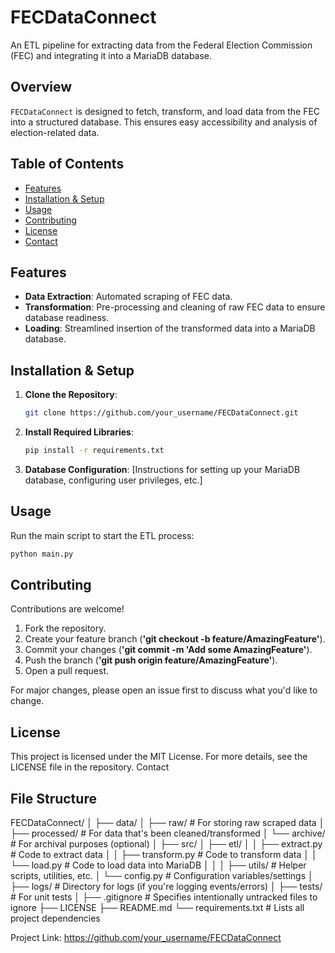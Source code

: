 # FECDataConnect

An ETL pipeline for extracting data from the Federal Election Commission (FEC) and integrating it into a MariaDB database.

## Overview

`FECDataConnect` is designed to fetch, transform, and load data from the FEC into a structured database. This ensures easy accessibility and analysis of election-related data.

## Table of Contents

- [Features](#features)
- [Installation & Setup](#installation--setup)
- [Usage](#usage)
- [Contributing](#contributing)
- [License](#license)
- [Contact](#contact)

## Features

- **Data Extraction**: Automated scraping of FEC data.
- **Transformation**: Pre-processing and cleaning of raw FEC data to ensure database readiness.
- **Loading**: Streamlined insertion of the transformed data into a MariaDB database.

## Installation & Setup

1. **Clone the Repository**:
    ```bash
    git clone https://github.com/your_username/FECDataConnect.git
    ```
2. **Install Required Libraries**:
    ```bash
    pip install -r requirements.txt
    ```
3. **Database Configuration**:
    [Instructions for setting up your MariaDB database, configuring user privileges, etc.]

## Usage

Run the main script to start the ETL process:

```bash
python main.py
```

## Contributing
Contributions are welcome!

1. Fork the repository.
2. Create your feature branch (**'git checkout -b feature/AmazingFeature'**).
3. Commit your changes (**'git commit -m 'Add some AmazingFeature'**).
4. Push the branch (**'git push origin feature/AmazingFeature'**).
5. Open a pull request.

For major changes, please open an issue first to discuss what you'd like to change.

## License

This project is licensed under the MIT License. For more details, see the LICENSE file in the repository.
Contact

## File Structure

FECDataConnect/
│
├── data/
│ ├── raw/ # For storing raw scraped data
│ ├── processed/ # For data that's been cleaned/transformed
│ └── archive/ # For archival purposes (optional)
│
├── src/
│ ├── etl/
│ │ ├── extract.py # Code to extract data
│ │ ├── transform.py # Code to transform data
│ │ └── load.py # Code to load data into MariaDB
│ │
│ ├── utils/ # Helper scripts, utilities, etc.
│ └── config.py # Configuration variables/settings
│
├── logs/ # Directory for logs (if you're logging events/errors)
│
├── tests/ # For unit tests
│
├── .gitignore # Specifies intentionally untracked files to ignore
├── LICENSE
├── README.md
└── requirements.txt # Lists all project dependencies

Project Link: https://github.com/your_username/FECDataConnect
